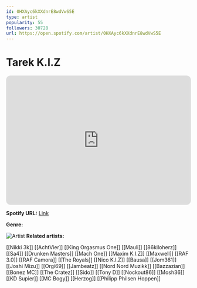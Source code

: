 ```yaml
---
id: 0HXAyc6kXXdnrE8wdVwS5E
type: artist
popularity: 55
followers: 30728
url: https://open.spotify.com/artist/0HXAyc6kXXdnrE8wdVwS5E
---
```

# Tarek K.I.Z

<iframe style="border-radius:12px" src="https://open.spotify.com/embed/artist/0HXAyc6kXXdnrE8wdVwS5E" width="100%" height="352" frameBorder="0" allowfullscreen="" allow="autoplay; clipboard-write; encrypted-media; fullscreen; picture-in-picture" loading="lazy"></iframe>

**Spotify URL:** [Link](https://open.spotify.com/artist/0HXAyc6kXXdnrE8wdVwS5E)

**Genre:** 

![Artist](https://i.scdn.co/image/ab6761610000e5eb2d39b24ec36e92c94555c375)
**Related artists:**

[[Nikki 3k]]
[[AchtVier]]
[[King Orgasmus One]]
[[Mauli]]
[[86kiloherz]]
[[Sa4]]
[[Drunken Masters]]
[[Mach One]]
[[Maxim K.I.Z]]
[[Maxwell]]
[[RAF 3.0]]
[[RAF Camora]]
[[The Royals]]
[[Nico K.I.Z]]
[[Bausa]]
[[Jom361]]
[[Joshi Mizu]]
[[Orgi69]]
[[Jambeatz]]
[[Nord Nord Muzikk]]
[[Bazzazian]]
[[Bonez MC]]
[[The Cratez]]
[[Sido]]
[[Tony D]]
[[Nockout86]]
[[Mosh36]]
[[KD Supier]]
[[MC Bogy]]
[[Herzog]]
[[Philipp Philsen Hoppen]]
